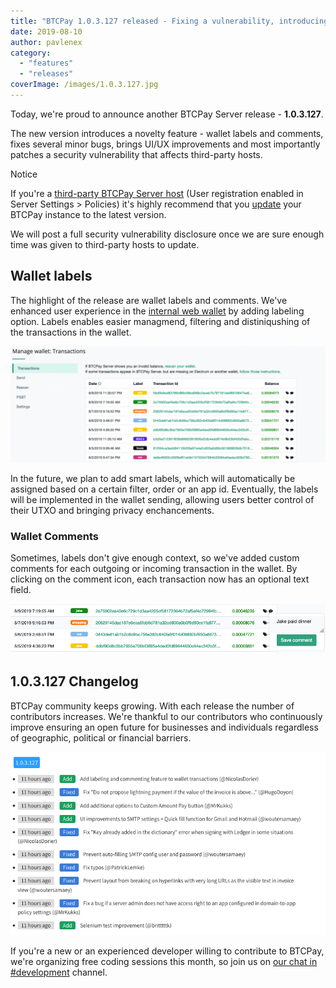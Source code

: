 ```yaml
---
title: "BTCPay 1.0.3.127 released - Fixing a vulnerability, introducing wallet labels, comments and more"
date: 2019-08-10
author: pavlenex
category:
  - "features"
  - "releases"
coverImage: /images/1.0.3.127.jpg
---
```


Today, we're proud to announce another BTCPay Server release - **1.0.3.127**.

The new version introduces a novelty feature - wallet labels and comments, fixes several minor bugs, brings UI/UX improvements and most importantly patches a security vulnerability that affects third-party hosts.

Notice

If you're a [third-party BTCPay Server host](https://docs.btcpayserver.org/deployment/thirdpartyhosting) (User registration enabled in Server Settings > Policies) it's highly recommend that you [update](https://docs.btcpayserver.org/faq-and-common-issues/faq-serversettings#how-to-update-btcpay-server) your BTCPay instance to the latest version.

We will post a full security vulnerability disclosure once we are sure enough time was given to third-party hosts to update.

## Wallet labels

The highlight of the release are wallet labels and comments. We've enhanced user experience in the [internal web wallet](https://docs.btcpayserver.org/features/wallet) by adding labeling option. Labels enables easier managmend, filtering and distiniqushing of the transactions in the wallet.

![](/images/Screen-Shot-2019-08-10-at-12.17.23-1024x378.png)

In the future, we plan to add smart labels, which will automatically be assigned based on a certain filter, order or an app id. Eventually, the labels will be implemented in the wallet sending, allowing users better control of their UTXO and bringing privacy enchancements.

### Wallet Comments

Sometimes, labels don't give enough context, so we've added custom comments for each outgoing or incoming transaction in the wallet. By clicking on the comment icon, each transaction now has an optional text field.

![](/images/Screen-Shot-2019-08-10-at-12.18.35.png)

## 1.0.3.127 Changelog

BTCPay community keeps growing. With each release the number of contributors increases. We're thankful to our contributors who continuously improve ensuring an open future for businesses and individuals regardless of geographic, political or financial barriers.

![](/images/Screen-Shot-2019-08-10-at-12.39.08.png)

If you're a new or an experienced developer willing to contribute to BTCPay, we're organizing free coding sessions this month, so join us on [our chat in #development](https://chat.btcpayserver.org/) channel.
